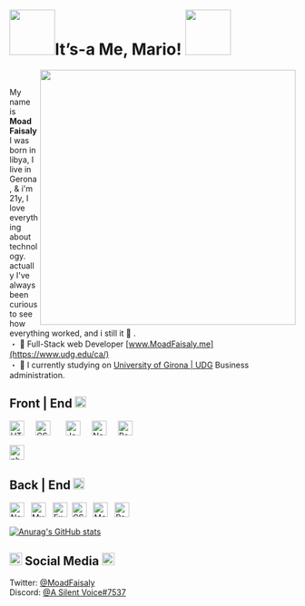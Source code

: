 
# <img src="https://cdn.glitch.me/ad8ef14a-2e7e-4fd0-9fb0-9b4f6fe3d61c%2F999b2183c19ca9288a6995c4d7bb0b3e_w200.gif?v=1633677600723" width="80px">It’s-a Me, Mario! <img src="https://cdn.glitch.me/ad8ef14a-2e7e-4fd0-9fb0-9b4f6fe3d61c%2F999b2183c19ca9288a6995c4d7bb0b3e_w200.gif?v=1633677600723" width="80px">

<img align='right' src='https://github.com/Moadfaisaly/tc/blob/main/otara.gif' width='450"'>&nbsp;

My name is <strong>Moad Faisaly</strong>
I was born in libya, I live in Gerona, & i'm 21y, I love everything about technology. actually  I've always been curious to see how everything worked, and i still it 💭 .
&nbsp;
<br>・ 🔴 Full-Stack web Developer [www.MoadFaisaly.me](https://www.udg.edu/ca/)
<br>・ 🗼 I currently studying on [University of Girona | UDG](https://www.udg.edu/ca/) Business administration.




<!-----------------FRONTEND--------------->
##   Front | End <img src="https://cdn.glitch.me/ad8ef14a-2e7e-4fd0-9fb0-9b4f6fe3d61c%2F35.jpg?v=1633674261445" width="20px"><br>
<img height="26" title="HTML" alt="HTML" src="https://cdn.glitch.me/ad8ef14a-2e7e-4fd0-9fb0-9b4f6fe3d61c%2Fkisspng-html-computer-icons-5ae73de608e9b8.5980972015251041020365.png?v=1633664940125"> &nbsp;
&nbsp;
<img height="26" title="CSS" alt="CSS" src="https://cdn.glitch.me/ad8ef14a-2e7e-4fd0-9fb0-9b4f6fe3d61c%2Ffgfgffgfgfgfg.png?v=1633664864413"> &nbsp;
&nbsp;
&nbsp;
<img height="26" title="Javascript" alt="Javascript" src="https://cdn.glitch.me/ad8ef14a-2e7e-4fd0-9fb0-9b4f6fe3d61c%2Fjavascript-icon-png-13.jpg?v=1633664618449"> &nbsp;
&nbsp;
<img height="26" title="Next" alt="NextJS" src="https://cdn.glitch.me/ad8ef14a-2e7e-4fd0-9fb0-9b4f6fe3d61c%2Fnext-js.png?v=1633664517929">
&nbsp;
&nbsp;
<img height="26" title="React" alt="React" src="https://cdn.glitch.me/ad8ef14a-2e7e-4fd0-9fb0-9b4f6fe3d61c%2Fpngfind.com-react-logo-png-6854970.png?v=1633665516330"> &nbsp;

<img height="26" title="php" alt="php" src="https://cdn.glitch.me/ad8ef14a-2e7e-4fd0-9fb0-9b4f6fe3d61c%2Fpngegg(7).png?v=1633665310313"> 
&nbsp;

<!-----------------BACKEND--------------->
##  Back | End <img src="https://cdn.glitch.me/ad8ef14a-2e7e-4fd0-9fb0-9b4f6fe3d61c%2F35.jpg?v=1633674261445" width="20px"><br>
<img height="26" title="NodeJS" alt="NodeJS" src="https://cdn.glitch.me/ad8ef14a-2e7e-4fd0-9fb0-9b4f6fe3d61c%2Fpngegg%20(7).png?v=1633666745666"> &nbsp;
<img height="26" title="MySQL" alt="MySQL" src="https://cdn.glitch.me/ad8ef14a-2e7e-4fd0-9fb0-9b4f6fe3d61c%2Fpngfind.com-mysql-logo-transparent-png-1682233.png?v=1633666860427"> &nbsp;
<img height="26" title="Express" alt="Express" src="https://cdn.glitch.me/ad8ef14a-2e7e-4fd0-9fb0-9b4f6fe3d61c%2Flargffffe.png?v=1633667425119">&nbsp;
<img height="26" title="CSharp" alt="CSharp" src="https://cdn.glitch.me/ad8ef14a-2e7e-4fd0-9fb0-9b4f6fe3d61c%2Fpngegg%20(8).png?v=1633667546080"> &nbsp;
<img height="26" title="MongoDB" alt="MongoDB" src="https://cdn.glitch.me/ad8ef14a-2e7e-4fd0-9fb0-9b4f6fe3d61c%2F%D8%A9%D8%AE%D9%8A%D9%89%D9%84%D8%AE.png?v=1633667825467"> &nbsp;
<img height="26" title="Postgres" alt="Postgres" src="https://cdn.glitch.me/ad8ef14a-2e7e-4fd0-9fb0-9b4f6fe3d61c%2Fpngeg%D8%A8g%20(9).png?v=1633668096731"> &nbsp;



[![Anurag's GitHub stats](https://github-readme-stats.vercel.app/api?username=moadfaisaly&theme=github_dark&show_icons=true)](https://github.com/anuraghazra/github-readme-stats)








##  <img src="https://cdn.glitch.me/ad8ef14a-2e7e-4fd0-9fb0-9b4f6fe3d61c%2F886940633569304617.gif?v=1633638887561" width="22px"> Social Media <img src="https://cdn.glitch.me/ad8ef14a-2e7e-4fd0-9fb0-9b4f6fe3d61c%2F886940633569304617.gif?v=1633638887561" width="22px"> 



 Twitter: [@MoadFaisaly](https://twitter.com/gddo_r) 
 <br>Discord: [@A Silent Voice#7537](https://www.twitter.com) 

 
 
&nbsp;
<br>





  

  

